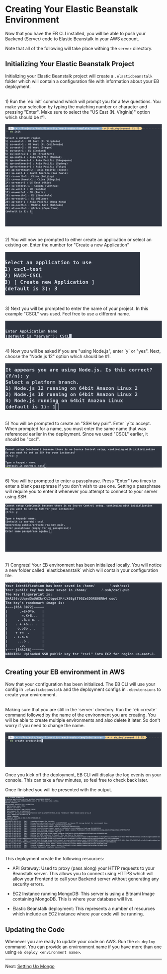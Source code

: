 # Creating Your Elastic Beanstalk Environment

Now that you have the EB CLI  installed, you will be able to push your Backend (Server) code to Elastic Beanstalk in your AWS account. 

Note that all of the following will take place withing the `server` directory.

## Initializing Your Elastic Beanstalk Project

Initializing your Elastic Beanstalk project will create a `.elasticbeanstalk` folder which will contain a configuration file with information about your EB deployment.


<br>
1) Run the `eb init` command which will prompt you for a few questions. You make your selection by typing the matching number or character and pressing "Enter".  
 Make sure to select the "US East (N. Virginia)" option which should be #1.

![Running "eb init" command and selecting Option 1 <US East N. Virginia>)](./images/EB_CLI_INIT_1_Select_Region.png)


<br>
2) You will now be prompted to either create an application or select an existing on. Enter the number for "Create a new Application"

![Selecting "Create a new Application" option](./images/EB_CLI_INIT_2_Create_New_App.png)


<br>
3) Next you will be prompted to enter the name of your project. In this example "CSCL" was used. Feel free to use a different name.

![Entering the name for our EB application](./images/EB_CLI_INIT_3_Set_Name.png)


<br>
4) Now you will be asked if you are "using Node.js", enter `y` or "yes". Next, choose the "Node.js 12" option which should be #1.

![Enter "y" to confirm that you are using "Node.js" and select "Node.js 12"](./images/EB_CLI_INIT_4_Configure_Platform.png)


<br>
5)  You will be prompted to create an "SSH key pair". Enter `y`to accept. When prompted for a name, you must enter the same name that was referenced earlier in the deployment. Since we used "CSCL" earlier, it should be "cscl".

![Enter 'y' to create an SSH key pair and enter the name "cscl"](./images/EB_CLI_INIT_5_SSH_Key_Setup.png)


<br>
6) You will be prompted to enter a passphrase. Press "Enter" two times to enter a blank passphrase if you don't wish to use one. Setting a passphrase will require you to enter it whenever you attempt to connect to your server using SSH.


![Entering SSH passphrase. Setting it to <Blank> by pressing Enter twice.](./images/EB_CLI_INIT_6_SSH_Key_Passphrase.png)


<br>
7) Congrats! Your EB environment has been initialized locally. You will notice a new folder called `elasticbeanstalk` which will contain your configuration file.

![SSH key generated output showing that the initialization is complete](./images/EB_CLI_INIT_7_Finish.png)


## Creating your EB environment in AWS

Now that your configuration has been initialized. The EB CLI will use your config in `.elasticbeanstalk` and the deployment configs in `.ebextensions` to create your environment.

<br>
Making sure that you are still in the `server` directory. Run the `eb crreate` command followed by the name of the environment you are creating. You will be able to create multiple environments and also delete it later. So don't worry if you need to change the name.

![Running the "eb create production" command to create our EB environment](./images/EB_CLI_Create_1_CSCL.png)

Once you kick off the deployment, EB CLI will display the log events on your console. This can take a few minutes, so feel free to check back later.

Once finished you will be presented with the output.

![Output of entire EB deployment and successful message](./images/EB_CLI_Create_2_CSCL_Finished.png)
<br>
<br>
This deployment create the following resources:

- API Gateway: Used to proxy (pass along) your HTTP requests to your Beanstalk server. This allows you to connect using HTTPS which will allow your Frontend to call your Backend server without generating any security errors.

- EC2 Instance running MongoDB: This server is using a Bitnami Image containing MongoDB. This is where your database will live.

- Elastic Beanstalk deployment: This represents a number of resources which include an EC2 instance where your code will be running.


## Updating the Code

Whenever you are ready to update your code on AWS. Run the `eb deploy` command. You can provide an environment name if you have more than one using `eb deploy <environment name>`.

---

Next:  [Setting Up Mongo](../03_Setting_Up_Mongo/README.md)
